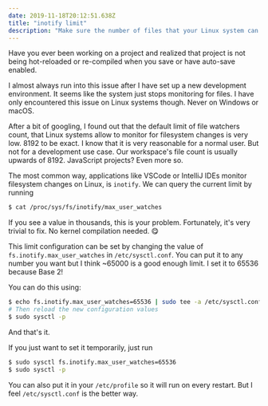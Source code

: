 ```yaml
---
date: 2019-11-18T20:12:51.638Z
title: "inotify limit"
description: "Make sure the number of files that your Linux system can monitor for changes is big enough for your project"
---
```

Have you ever been working on a project and realized that project is not being hot-reloaded or re-compiled when you save or have auto-save enabled.

I almost always run into this issue after I have set up a new development environment. It seems like the system just stops monitoring for files. I have only encountered this issue on Linux systems though. Never on Windows or macOS.

After a bit of googling, I found out that the default limit of file watchers count, that Linux systems allow to monitor for filesystem changes is very low. 8192 to be exact. I know that it is very reasonable for a normal user. But not for a development use case. Our workspace's file count is usually upwards of 8192. JavaScript projects? Even more so.

The most common way, applications like VSCode or IntelliJ IDEs monitor filesystem changes on Linux, is `inotify`. We can query the current limit by running
```bash
$ cat /proc/sys/fs/inotify/max_user_watches
```
If you see a value in thousands, this is your problem. Fortunately, it's very trivial to fix. No kernel compilation needed. 😋

This limit configuration can be set by changing the value of `fs.inotify.max_user_watches` in `/etc/sysctl.conf`. You can put it to any number you want but I think ~65000 is a good enough limit. I set it to 65536 because Base 2!

You can do this using:
```bash
$ echo fs.inotify.max_user_watches=65536 | sudo tee -a /etc/sysctl.conf
# Then reload the new configuration values
$ sudo sysctl -p
```
And that's it.

If you just want to set it temporarily, just run
```bash
$ sudo sysctl fs.inotify.max_user_watches=65536
$ sudo sysctl -p
```
You can also put it in your `/etc/profile` so it will run on every restart. But I feel `/etc/sysctl.conf` is the better way.

